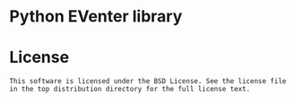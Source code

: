 # Python EVenter library

# License

	This software is licensed under the BSD License. See the license file in the top distribution directory for the full license text.
